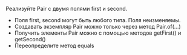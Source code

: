 Реализуйте Pair с двумя полями first и second.
- Поля first, second могут быть любого типа. Поля неизменяемы.
- Создавать экземпляр Pair можно только через метод Pair.of(...)
- Получить элементы Pair можно с помощью методов getFirst() и getSecond()
- Переопределите метод equals